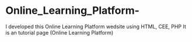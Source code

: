 # Online_Learning_Platform-
I developed this Online Learning Platform wedsite using HTML, CEE, PHP It is an tutorial page (Online Learning Platform)
